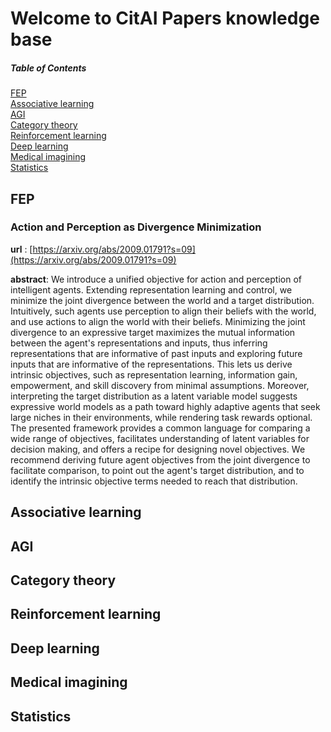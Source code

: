 
# Welcome to CitAI Papers knowledge base

##### Table of Contents  
[FEP](#fep)  \
[Associative learning](#assoclearn) \
[AGI](#agi) \
[Category theory](#cat) \
[Reinforcement learning](#rl) \
[Deep learning](#dl) \
[Medical imagining](#medical) \
[Statistics](#stats) 
    


<a name="fep"/>

## FEP



### Action and Perception as Divergence Minimization

**url** : [https://arxiv.org/abs/2009.01791?s=09](https://arxiv.org/abs/2009.01791?s=09)

**abstract**:  We introduce a unified objective for action and perception of intelligent agents. Extending representation learning and control, we minimize the joint divergence between the world and a target distribution. Intuitively, such agents use perception to align their beliefs with the world, and use actions to align the world with their beliefs. Minimizing the joint divergence to an expressive target maximizes the mutual information between the agent's representations and inputs, thus inferring representations that are informative of past inputs and exploring future inputs that are informative of the representations. This lets us derive intrinsic objectives, such as representation learning, information gain, empowerment, and skill discovery from minimal assumptions. Moreover, interpreting the target distribution as a latent variable model suggests expressive world models as a path toward highly adaptive agents that seek large niches in their environments, while rendering task rewards optional. The presented framework provides a common language for comparing a wide range of objectives, facilitates understanding of latent variables for decision making, and offers a recipe for designing novel objectives. We recommend deriving future agent objectives from the joint divergence to facilitate comparison, to point out the agent's target distribution, and to identify the intrinsic objective terms needed to reach that distribution.

<a name="assoclearn"/>

## Associative learning


<a name="agi"/>

## AGI

<a name="cat"/>

## Category theory

<a name="rl"/>

## Reinforcement learning

<a name="dl"/>

## Deep learning

<a name="medical"/>

## Medical imagining

<a name="stats"/>

## Statistics
